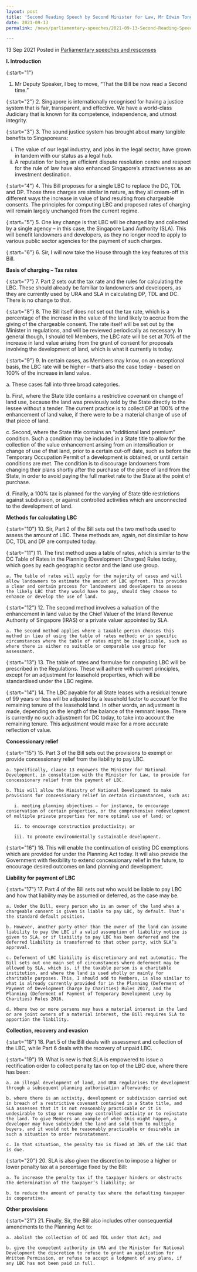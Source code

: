 ```yaml
---
layout: post
title: 'Second Reading Speech by Second Minister for Law, Mr Edwin Tong, on the Courts (Civil and Criminal Justice) Reform Bill'
date: 2021-09-13
permalink: /news/parliamentary-speeches/2021-09-13-Second-Reading-Speech-by-2M-Edwin-Tong-on-Courts-Civil-and-Criminal-Justice-Reform-Bill

---
```


13 Sep 2021 Posted in [Parliamentary speeches and responses](/news/parliamentary-speeches) 

**I. Introduction**

{:start="1"}
1. Mr Deputy Speaker, I beg to move, “That the Bill be now read a Second time.”

{:start="2"}
2. Singapore is internationally recognised for having a justice system that is fair, transparent, and effective. We have a world-class Judiciary that is known for its competence, independence, and utmost integrity.  

{:start="3"}
3. The sound justice system has brought about many tangible benefits to Singaporeans:

<ol style="list-style-type: lower-roman">
   <li style="text-align: justify">The value of our legal industry, and jobs in the legal sector, have grown in tandem with our status as a legal hub.</li>
   <li style="text-align: justify">A reputation for being an efficient dispute resolution centre and respect for the rule of law have also enhanced Singapore’s attractiveness as an investment destination.</li>
  </ol>
  
  

     
     
{:start="4"}
4. This Bill proposes for a single LBC to replace the DC, TDL and DP. Those three charges are similar in nature, as they all cream-off in different ways the increase in value of land resulting from chargeable consents. The principles for computing LBC and proposed rates of charging will remain largely unchanged from the current regime.

{:start="5"}
5. One key change is that LBC will be charged by and collected by a single agency – in this case, the Singapore Land Authority (SLA). This will benefit landowners and developers, as they no longer need to apply to various public sector agencies for the payment of such charges. 

{:start="6"}
6. Sir, I will now take the House through the key features of this Bill.

**Basis of charging – Tax rates**
 
{:start="7"}
7. Part 2 sets out the tax rate and the rules for calculating the LBC. These should already be familiar to landowners and developers, as they are currently used by URA and SLA in calculating DP, TDL and DC. There is no change to that.

{:start="8"}
8. The Bill itself does not set out the tax rate, which is a percentage of the increase in the value of the land likely to accrue from the giving of the chargeable consent. The rate itself will be set out by the Minister in regulations, and will be reviewed periodically as necessary. In general though, I should tell Members, the LBC rate will be set at 70% of the increase in land value arising from the grant of consent for proposals involving the development of land, which is what it currently is today. 

{:start="9"}
9. In certain cases, as Members may know, on an exceptional basis, the LBC rate will be higher – that’s also the case today - based on 100% of the increase in land value. 

   a. These cases fall into three broad categories.

   b. First, where the State title contains a restrictive covenant on change of land use, because the land was previously sold by the State directly to the lessee without a tender. The current practice is to collect DP at 100% of the enhancement of land value, if there were to be a material change of use of that piece of land. 

   c. Second, where the State title contains an “additional land premium” condition. Such a condition may be included in a State title to allow for the collection of the value enhancement arising from an intensification or change of use of that land, prior to a certain cut-off date, such as before the Temporary Occupation Permit of a development is obtained, or until certain conditions are met. The condition is to discourage landowners from changing their plans shortly after the purchase of the piece of land from the State, in order to avoid paying the full market rate to the State at the point of purchase. 

   d. Finally, a 100% tax is planned for the varying of State title restrictions against subdivision, or against controlled activities which are unconnected to the development of land. 

**Methods for calculating LBC**

{:start="10"}
10. Sir, Part 2 of the Bill sets out the two methods used to assess the amount of LBC. These methods are, again, not dissimilar to how DC, TDL and DP are computed today. 

{:start="11"}
11. The first method uses a table of rates, which is similar to the DC Table of Rates in the Planning (Development Charges) Rules today, which goes by each geographic sector and the land use group. 

    a. The table of rates will apply for the majority of cases and will allow landowners to estimate the amount of LBC upfront. This provides a clear and certain process for landowners and developers to assess the likely LBC that they would have to pay, should they choose to enhance or develop the use of land.

{:start="12"}
12. The second method involves a valuation of the enhancement in land value by the Chief Valuer of the Inland Revenue Authority of Singapore (IRAS) or a private valuer appointed by SLA. 

    a. The second method applies where a taxable person chooses this method in lieu of using the table of rates method; or in specific circumstances where the table of rates might be inapplicable, such as where there is either no suitable or comparable use group for assessment.

{:start="13"}
13. The table of rates and formulae for computing LBC will be prescribed in the Regulations. These will adhere with current principles, except for an adjustment for leasehold properties, which will be standardised under the LBC regime. 

{:start="14"}
14. The LBC payable for all State leases with a residual tenure of 99 years or less will be adjusted by a leasehold factor to account for the remaining tenure of the leasehold land. In other words, an adjustment is made, depending on the length of the balance of the remnant lease. There is currently no such adjustment for DC today, to take into account the remaining tenure. This adjustment would make for a more accurate reflection of value. 

**Concessionary relief**

{:start="15"}
15. Part 3 of the Bill sets out the provisions to exempt or provide concessionary relief from the liability to pay LBC. 

    a. Specifically, clause 13 empowers the Minister for National Development, in consultation with the Minister for Law, to provide for concessionary relief from the payment of LBC. 

    b. This will allow the Ministry of National Development to make provisions for concessionary relief in certain circumstances, such as:

       i. meeting planning objectives – for instance, to encourage conservation of certain properties, or the comprehensive redevelopment of multiple private properties for more optimal use of land; or
 
       ii. to encourage construction productivity; or 

       iii. to promote environmentally sustainable development. 

{:start="16"}
16. This will enable the continuation of existing DC exemptions which are provided for under the Planning Act today. It will also provide the Government with flexibility to extend concessionary relief in the future, to encourage desired outcomes on land planning and development.

**Liability for payment of LBC**

{:start="17"}
17. Part 4 of the Bill sets out who would be liable to pay LBC and how that liability may be assumed or deferred, as the case may be.

    a. Under the Bill, every person who is an owner of the land when a chargeable consent is given is liable to pay LBC, by default. That’s the standard default position.

    b. However, another party other than the owner of the land can assume liability to pay the LBC if a valid assumption of liability notice is given to SLA, or if liability to pay LBC has been deferred and the deferred liability is transferred to that other party, with SLA’s approval. 

    c. Deferment of LBC liability is discretionary and not automatic. The Bill sets out one main set of circumstances where deferment may be allowed by SLA, which is, if the taxable person is a charitable institution, and where the land is used wholly or mainly for charitable purposes. This, I should add to Members, is also similar to what is already currently provided for in the Planning (Deferment of Payment of Development Charge by Charities) Rules 2017, and the Planning (Deferment of Payment of Temporary Development Levy by Charities) Rules 2016.

    d. Where two or more persons may have a material interest in the land or are joint owners of a material interest, the Bill requires SLA to apportion the liability.

**Collection, recovery and evasion**

{:start="18"}
18. Part 5 of the Bill deals with assessment and collection of the LBC, while Part 6 deals with the recovery of unpaid LBC. 

{:start="19"}
19. What is new is that SLA is empowered to issue a rectification order to collect penalty tax on top of the LBC due, where there has been:

    a. an illegal development of land, and URA regularises the development through a subsequent planning authorisation afterwards; or

    b. where there is an activity, development or subdivision carried out in breach of a restrictive covenant contained in a State title, and SLA assesses that it is not reasonably practicable or it is undesirable to stop or resume any controlled activity or to reinstate the land. To give Members an example of when this might happen, a developer may have subdivided the land and sold them to multiple buyers, and it would not be reasonably practicable or desirable in such a situation to order reinstatement.

    c. In that situation, the penalty tax is fixed at 30% of the LBC that is due. 

{:start="20"}
20. SLA is also given the discretion to impose a higher or lower penalty tax at a percentage fixed by the Bill:

    a. To increase the penalty tax if the taxpayer hinders or obstructs the determination of the taxpayer’s liability; or 

    b. to reduce the amount of penalty tax where the defaulting taxpayer is cooperative.

**Other provisions**

{:start="21"}
21. Finally, Sir, the Bill also includes other consequential amendments to the Planning Act to:

    a. abolish the collection of DC and TDL under that Act; and

    b. give the competent authority in URA and the Minister for National Development the discretion to refuse to grant an application for Written Permission, or refuse to accept a lodgment of any plans, if any LBC has not been paid in full.

